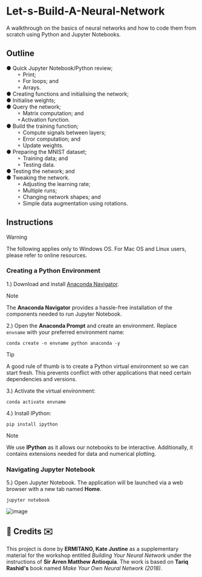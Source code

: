 # Let-s-Build-A-Neural-Network
A walkthrough on the basics of neural networks and how to code them from scratch using Python and Jupyter Notebooks.

## Outline
● Quick Jupyter Notebook/Python review;</br>
&emsp;&emsp;⚬ Print;</br>
&emsp;&emsp;⚬ For loops; and</br>
&emsp;&emsp;⚬ Arrays.</br>
● Creating functions and initialising the network;</br>
● Initialise weights;</br>
● Query the network; </br>
&emsp;&emsp;⚬ Matrix computation; and</br>
&emsp;&emsp;⚬Activation function.</br>
● Build the training function;</br>
&emsp;&emsp;⚬ Compute signals between layers;</br>
&emsp;&emsp;⚬ Error computation; and</br>
&emsp;&emsp;⚬ Update weights.</br>
● Preparing the MNIST dataset; </br>
&emsp;&emsp;⚬ Training data; and</br>
&emsp;&emsp;⚬ Testing data.</br>
● Testing the network; and</br>
● Tweaking the network. </br>
&emsp;&emsp;⚬ Adjusting the learning rate;</br>
&emsp;&emsp;⚬ Multiple runs;</br>
&emsp;&emsp;⚬ Changing network shapes; and</br>
&emsp;&emsp;⚬ Simple data augmentation using rotations.</br>

## Instructions
> [!WARNING]
> The following applies only to Windows OS. For Mac OS and Linux users, please refer to online resources.

### Creating a Python Environment
1.) Download and install <a href="https://www.anaconda.com/download/">Anaconda Navigator</a>. </br>
> [!NOTE]
> The **Anaconda Navigator** provides a hassle-free installation of the components needed to run Jupyter Notebook.

2.) Open the **Anaconda Prompt** and create an environment. Replace `envname` with your preferred environment name:</br>
```
conda create -n envname python anaconda -y
```
> [!TIP]
> A good rule of thumb is to create a Python virtual environment so we can start fresh. This prevents conflict with other applications that need certain dependencies and versions.

3.) Activate the virtual environment:
```
conda activate envname
```
4.) Install IPython:
```
pip install ipython
```
> [!NOTE]
> We use **IPython** as it allows our notebooks to be interactive. Additionally, it contains extensions needed for data and numerical plotting.

### Navigating Jupyter Notebook
5.) Open Jupyter Notebook. The application will be launched via a web browser with a new tab named **Home**.
```
jupyter notebook
```
![image](https://github.com/user-attachments/assets/5b631bfb-1727-4ba0-be5c-183af114c1a5)



<h2>💌 Credits ✉️</h2>
This project is done by <b>ERMITANO, Kate Justine</b> as a supplementary material for the workshop entitled <i>Building Your Neural Network</i> under the instructions of <b>Sir Arren Matthew Antioquia</b>. The work is based on <b>Tariq Rashid's</b> book named <i>Make Your Own Neural Network (2018)</i>. 
